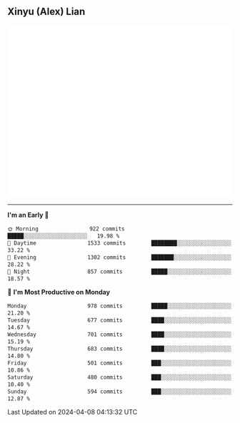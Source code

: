 ## Xinyu (Alex) Lian

!["Alex"](metrics-main.svg)

---
<!--START_SECTION:waka-->
**I'm an Early 🐤** 

```text
🌞 Morning                922 commits         █████░░░░░░░░░░░░░░░░░░░░   19.98 % 
🌆 Daytime                1533 commits        ████████░░░░░░░░░░░░░░░░░   33.22 % 
🌃 Evening                1302 commits        ███████░░░░░░░░░░░░░░░░░░   28.22 % 
🌙 Night                  857 commits         █████░░░░░░░░░░░░░░░░░░░░   18.57 % 
```
📅 **I'm Most Productive on Monday** 

```text
Monday                   978 commits         █████░░░░░░░░░░░░░░░░░░░░   21.20 % 
Tuesday                  677 commits         ████░░░░░░░░░░░░░░░░░░░░░   14.67 % 
Wednesday                701 commits         ████░░░░░░░░░░░░░░░░░░░░░   15.19 % 
Thursday                 683 commits         ████░░░░░░░░░░░░░░░░░░░░░   14.80 % 
Friday                   501 commits         ███░░░░░░░░░░░░░░░░░░░░░░   10.86 % 
Saturday                 480 commits         ███░░░░░░░░░░░░░░░░░░░░░░   10.40 % 
Sunday                   594 commits         ███░░░░░░░░░░░░░░░░░░░░░░   12.87 % 
```



 Last Updated on 2024-04-08 04:13:32 UTC
<!--END_SECTION:waka-->
